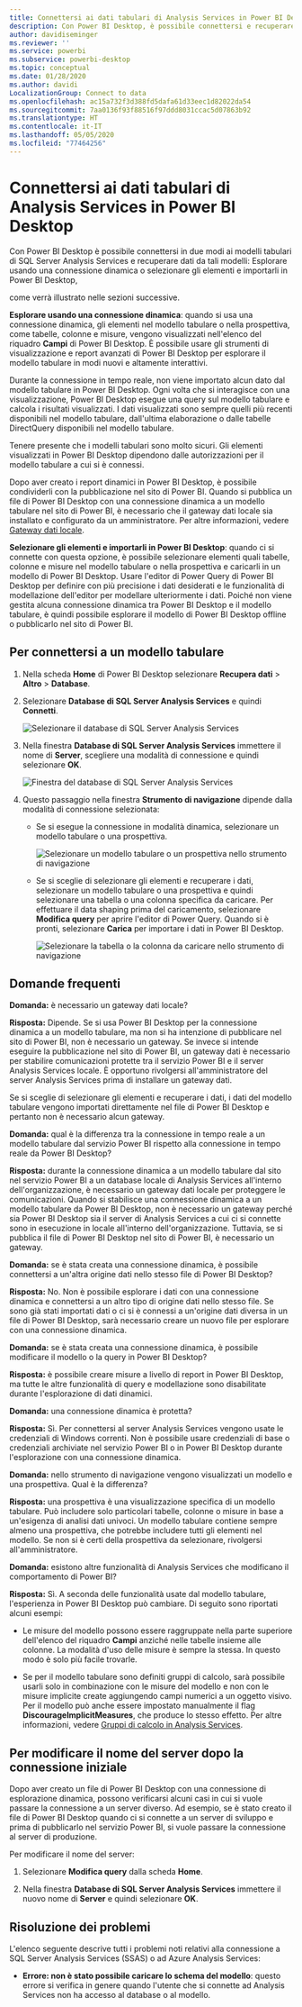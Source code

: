 ```yaml
---
title: Connettersi ai dati tabulari di Analysis Services in Power BI Desktop
description: Con Power BI Desktop, è possibile connettersi e recuperare i dati dai modelli tabulari di SQL Server Analysis Services usando una connessione dinamica o selezionando gli elementi da importare in Power BI Desktop.
author: davidiseminger
ms.reviewer: ''
ms.service: powerbi
ms.subservice: powerbi-desktop
ms.topic: conceptual
ms.date: 01/28/2020
ms.author: davidi
LocalizationGroup: Connect to data
ms.openlocfilehash: ac15a732f3d388fd5dafa61d33eec1d82022da54
ms.sourcegitcommit: 7aa0136f93f88516f97ddd8031ccac5d07863b92
ms.translationtype: HT
ms.contentlocale: it-IT
ms.lasthandoff: 05/05/2020
ms.locfileid: "77464256"
---
```

# <a name="connect-to-analysis-services-tabular-data-in-power-bi-desktop"></a>Connettersi ai dati tabulari di Analysis Services in Power BI Desktop
Con Power BI Desktop è possibile connettersi in due modi ai modelli tabulari di SQL Server Analysis Services e recuperare dati da tali modelli: Esplorare usando una connessione dinamica o selezionare gli elementi e importarli in Power BI Desktop,

come verrà illustrato nelle sezioni successive.

**Esplorare usando una connessione dinamica**: quando si usa una connessione dinamica, gli elementi nel modello tabulare o nella prospettiva, come tabelle, colonne e misure, vengono visualizzati nell'elenco del riquadro **Campi** di Power BI Desktop. È possibile usare gli strumenti di visualizzazione e report avanzati di Power BI Desktop per esplorare il modello tabulare in modi nuovi e altamente interattivi.

Durante la connessione in tempo reale, non viene importato alcun dato dal modello tabulare in Power BI Desktop. Ogni volta che si interagisce con una visualizzazione, Power BI Desktop esegue una query sul modello tabulare e calcola i risultati visualizzati. I dati visualizzati sono sempre quelli più recenti disponibili nel modello tabulare, dall'ultima elaborazione o dalle tabelle DirectQuery disponibili nel modello tabulare. 

Tenere presente che i modelli tabulari sono molto sicuri. Gli elementi visualizzati in Power BI Desktop dipendono dalle autorizzazioni per il modello tabulare a cui si è connessi.

Dopo aver creato i report dinamici in Power BI Desktop, è possibile condividerli con la pubblicazione nel sito di Power BI. Quando si pubblica un file di Power BI Desktop con una connessione dinamica a un modello tabulare nel sito di Power BI, è necessario che il gateway dati locale sia installato e configurato da un amministratore. Per altre informazioni, vedere [Gateway dati locale](service-gateway-onprem.md).

**Selezionare gli elementi e importarli in Power BI Desktop**: quando ci si connette con questa opzione, è possibile selezionare elementi quali tabelle, colonne e misure nel modello tabulare o nella prospettiva e caricarli in un modello di Power BI Desktop. Usare l'editor di Power Query di Power BI Desktop per definire con più precisione i dati desiderati e le funzionalità di modellazione dell'editor per modellare ulteriormente i dati. Poiché non viene gestita alcuna connessione dinamica tra Power BI Desktop e il modello tabulare, è quindi possibile esplorare il modello di Power BI Desktop offline o pubblicarlo nel sito di Power BI.

## <a name="to-connect-to-a-tabular-model"></a>Per connettersi a un modello tabulare
1. Nella scheda **Home** di Power BI Desktop selezionare **Recupera dati** > **Altro** > **Database**.
   
1. Selezionare **Database di SQL Server Analysis Services** e quindi **Connetti**.
   
   ![Selezionare il database di SQL Server Analysis Services](media/desktop-analysis-services-tabular-data/pbid_sqlas_getdata_as.png)
3. Nella finestra **Database di SQL Server Analysis Services** immettere il nome di **Server**, scegliere una modalità di connessione e quindi selezionare **OK**.
   
   ![Finestra del database di SQL Server Analysis Services](media/desktop-analysis-services-tabular-data/pbid_sqlas_getdata_as_server.png)
4. Questo passaggio nella finestra **Strumento di navigazione** dipende dalla modalità di connessione selezionata:

   - Se si esegue la connessione in modalità dinamica, selezionare un modello tabulare o una prospettiva.
  
      ![Selezionare un modello tabulare o un prospettiva nello strumento di navigazione](media/desktop-analysis-services-tabular-data/pbid_sqlas_getdata_as_live.png)
   - Se si sceglie di selezionare gli elementi e recuperare i dati, selezionare un modello tabulare o una prospettiva e quindi selezionare una tabella o una colonna specifica da caricare. Per effettuare il data shaping prima del caricamento, selezionare **Modifica query** per aprire l'editor di Power Query. Quando si è pronti, selezionare **Carica** per importare i dati in Power BI Desktop.

      ![Selezionare la tabella o la colonna da caricare nello strumento di navigazione](media/desktop-analysis-services-tabular-data/pbid_sqlas_getdata_as_select.png)

## <a name="frequently-asked-questions"></a>Domande frequenti
**Domanda:** è necessario un gateway dati locale?

**Risposta:** Dipende. Se si usa Power BI Desktop per la connessione dinamica a un modello tabulare, ma non si ha intenzione di pubblicare nel sito di Power BI, non è necessario un gateway. Se invece si intende eseguire la pubblicazione nel sito di Power BI, un gateway dati è necessario per stabilire comunicazioni protette tra il servizio Power BI e il server Analysis Services locale. È opportuno rivolgersi all'amministratore del server Analysis Services prima di installare un gateway dati.

Se si sceglie di selezionare gli elementi e recuperare i dati, i dati del modello tabulare vengono importati direttamente nel file di Power BI Desktop e pertanto non è necessario alcun gateway.

**Domanda:** qual è la differenza tra la connessione in tempo reale a un modello tabulare dal servizio Power BI rispetto alla connessione in tempo reale da Power BI Desktop?

**Risposta:** durante la connessione dinamica a un modello tabulare dal sito nel servizio Power BI a un database locale di Analysis Services all'interno dell'organizzazione, è necessario un gateway dati locale per proteggere le comunicazioni. Quando si stabilisce una connessione dinamica a un modello tabulare da Power BI Desktop, non è necessario un gateway perché sia Power BI Desktop sia il server di Analysis Services a cui ci si connette sono in esecuzione in locale all'interno dell'organizzazione. Tuttavia, se si pubblica il file di Power BI Desktop nel sito di Power BI, è necessario un gateway.

**Domanda:** se è stata creata una connessione dinamica, è possibile connettersi a un'altra origine dati nello stesso file di Power BI Desktop?

**Risposta:** No. Non è possibile esplorare i dati con una connessione dinamica e connettersi a un altro tipo di origine dati nello stesso file. Se sono già stati importati dati o ci si è connessi a un'origine dati diversa in un file di Power BI Desktop, sarà necessario creare un nuovo file per esplorare con una connessione dinamica.

**Domanda:** se è stata creata una connessione dinamica, è possibile modificare il modello o la query in Power BI Desktop?

**Risposta:** è possibile creare misure a livello di report in Power BI Desktop, ma tutte le altre funzionalità di query e modellazione sono disabilitate durante l'esplorazione di dati dinamici.

**Domanda:** una connessione dinamica è protetta?

**Risposta:** Sì. Per connettersi al server Analysis Services vengono usate le credenziali di Windows correnti. Non è possibile usare credenziali di base o credenziali archiviate nel servizio Power BI o in Power BI Desktop durante l'esplorazione con una connessione dinamica.

**Domanda:** nello strumento di navigazione vengono visualizzati un modello e una prospettiva. Qual è la differenza?

**Risposta:** una prospettiva è una visualizzazione specifica di un modello tabulare. Può includere solo particolari tabelle, colonne o misure in base a un'esigenza di analisi dati univoci. Un modello tabulare contiene sempre almeno una prospettiva, che potrebbe includere tutti gli elementi nel modello. Se non si è certi della prospettiva da selezionare, rivolgersi all'amministratore.

**Domanda:** esistono altre funzionalità di Analysis Services che modificano il comportamento di Power BI?

**Risposta:** Sì. A seconda delle funzionalità usate dal modello tabulare, l'esperienza in Power BI Desktop può cambiare. Di seguito sono riportati alcuni esempi:
* Le misure del modello possono essere raggruppate nella parte superiore dell'elenco del riquadro **Campi** anziché nelle tabelle insieme alle colonne. La modalità d'uso delle misure è sempre la stessa. In questo modo è solo più facile trovarle.

* Se per il modello tabulare sono definiti gruppi di calcolo, sarà possibile usarli solo in combinazione con le misure del modello e non con le misure implicite create aggiungendo campi numerici a un oggetto visivo. Per il modello può anche essere impostato manualmente il flag **DiscourageImplicitMeasures**, che produce lo stesso effetto. Per altre informazioni, vedere [Gruppi di calcolo in Analysis Services](https://docs.microsoft.com/analysis-services/tabular-models/calculation-groups#benefits).

## <a name="to-change-the-server-name-after-initial-connection"></a>Per modificare il nome del server dopo la connessione iniziale
Dopo aver creato un file di Power BI Desktop con una connessione di esplorazione dinamica, possono verificarsi alcuni casi in cui si vuole passare la connessione a un server diverso. Ad esempio, se è stato creato il file di Power BI Desktop quando ci si connette a un server di sviluppo e prima di pubblicarlo nel servizio Power BI, si vuole passare la connessione al server di produzione.

Per modificare il nome del server:

1. Selezionare **Modifica query** dalla scheda **Home**.

2. Nella finestra **Database di SQL Server Analysis Services** immettere il nuovo nome di **Server** e quindi selezionare **OK**.

   
## <a name="troubleshooting"></a>Risoluzione dei problemi 
L'elenco seguente descrive tutti i problemi noti relativi alla connessione a SQL Server Analysis Services (SSAS) o ad Azure Analysis Services: 

* **Errore: non è stato possibile caricare lo schema del modello**: questo errore si verifica in genere quando l'utente che si connette ad Analysis Services non ha accesso al database o al modello.

